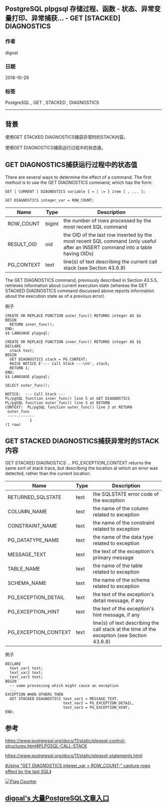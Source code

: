 ## PostgreSQL plpgsql 存储过程、函数 - 状态、异常变量打印、异常捕获... - GET [STACKED] DIAGNOSTICS  
                                                                           
### 作者                                                                           
digoal                                                                          
                                                                           
### 日期                                                                           
2018-10-29                                                                       
                                                                           
### 标签                                                                           
PostgreSQL , GET , STACKED , DIAGNOSTICS     
                                                                           
----                                                                           
                                                                           
## 背景    
使用GET STACKED DIAGNOSTICS捕获异常时的STACK内容。  
  
使用GET DIAGNOSTICS捕获运行过程中的状态值。  
  
  
## GET DIAGNOSTICS捕获运行过程中的状态值  
There are several ways to determine the effect of a command. The first method is to use the GET DIAGNOSTICS command, which has the form:  
  
```  
GET [ CURRENT ] DIAGNOSTICS variable { = | := } item [ , ... ];  
```  
  
```  
GET DIAGNOSTICS integer_var = ROW_COUNT;  
```  
  
  
Name|	Type|	Description  
---|---|---  
ROW_COUNT|	bigint|	the number of rows processed by the most recent SQL command  
RESULT_OID|	oid	|the OID of the last row inserted by the most recent SQL command (only useful after an INSERT command into a table having OIDs)  
PG_CONTEXT|	text|	line(s) of text describing the current call stack (see Section 43.6.8)  
  
  
  
The GET DIAGNOSTICS command, previously described in Section 43.5.5, retrieves information about current execution state (whereas the GET STACKED DIAGNOSTICS command discussed above reports information about the execution state as of a previous error).  
  
例子  
  
```  
CREATE OR REPLACE FUNCTION outer_func() RETURNS integer AS $$  
BEGIN  
  RETURN inner_func();  
END;  
$$ LANGUAGE plpgsql;  
  
CREATE OR REPLACE FUNCTION inner_func() RETURNS integer AS $$  
DECLARE  
  stack text;  
BEGIN  
  GET DIAGNOSTICS stack = PG_CONTEXT;  
  RAISE NOTICE E'--- Call Stack ---\n%', stack;  
  RETURN 1;  
END;  
$$ LANGUAGE plpgsql;  
  
SELECT outer_func();  
  
NOTICE:  --- Call Stack ---  
PL/pgSQL function inner_func() line 5 at GET DIAGNOSTICS  
PL/pgSQL function outer_func() line 3 at RETURN  
CONTEXT:  PL/pgSQL function outer_func() line 3 at RETURN  
 outer_func  
 ------------  
           1  
(1 row)  
```  
  
## GET STACKED DIAGNOSTICS捕获异常时的STACK内容  
GET STACKED DIAGNOSTICS ... PG_EXCEPTION_CONTEXT returns the same sort of stack trace, but describing the location at which an error was detected, rather than the current location.  
  
Name|	Type|	Description  
---|---|---  
RETURNED_SQLSTATE	|text	|the SQLSTATE error code of the exception  
COLUMN_NAME	|text	|the name of the column related to exception  
CONSTRAINT_NAME|	text|	the name of the constraint related to exception  
PG_DATATYPE_NAME|	text|	the name of the data type related to exception  
MESSAGE_TEXT	|text	|the text of the exception's primary message  
TABLE_NAME|	text|	the name of the table related to exception  
SCHEMA_NAME|	text|	the name of the schema related to exception  
PG_EXCEPTION_DETAIL|	text|	the text of the exception's detail message, if any  
PG_EXCEPTION_HINT|	text|	the text of the exception's hint message, if any  
PG_EXCEPTION_CONTEXT|	text	|line(s) of text describing the call stack at the time of the exception (see Section 43.6.8)  
  
  
例子  
  
```  
DECLARE  
  text_var1 text;  
  text_var2 text;  
  text_var3 text;  
BEGIN  
  -- some processing which might cause an exception  
  ...  
EXCEPTION WHEN OTHERS THEN  
  GET STACKED DIAGNOSTICS text_var1 = MESSAGE_TEXT,  
                          text_var2 = PG_EXCEPTION_DETAIL,  
                          text_var3 = PG_EXCEPTION_HINT;  
END;  
```  
  
## 参考  
https://www.postgresql.org/docs/11/static/plpgsql-control-structures.html#PLPGSQL-CALL-STACK  
  
https://www.postgresql.org/docs/11/static/plpgsql-statements.html  
  
[《Using "GET DIAGNOSTICS integer_var = ROW_COUNT;" capture rows effect by the last SQL》](../201006/20100603_01.md)    
  
  
  
<a rel="nofollow" href="http://info.flagcounter.com/h9V1"  ><img src="http://s03.flagcounter.com/count/h9V1/bg_FFFFFF/txt_000000/border_CCCCCC/columns_2/maxflags_12/viewers_0/labels_0/pageviews_0/flags_0/"  alt="Flag Counter"  border="0"  ></a>  
  
  
## [digoal's 大量PostgreSQL文章入口](https://github.com/digoal/blog/blob/master/README.md "22709685feb7cab07d30f30387f0a9ae")
  
